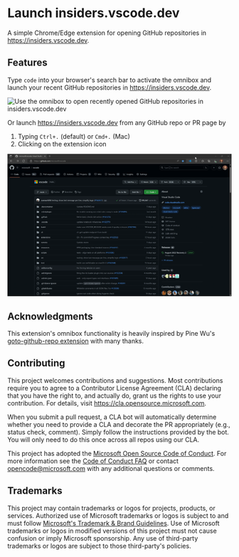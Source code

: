 # Launch insiders.vscode.dev

A simple Chrome/Edge extension for opening GitHub repositories in https://insiders.vscode.dev.

## Features

Type `code` into your browser's search bar to activate the omnibox and launch your recent GitHub repositories in https://insiders.vscode.dev.

![Use the omnibox to open recently opened GitHub repositories in insiders.vscode.dev](./omnibox.gif)

Or launch https://insiders.vscode.dev from any GitHub repo or PR page by
1. Typing `Ctrl+.` (default) or `Cmd+.` (Mac)
2. Clicking on the extension icon

![image](./launch.gif)

## Acknowledgments

This extension's omnibox functionality is heavily inspired by Pine Wu's [goto-github-repo extension](https://github.com/octref/goto-github-repo) with many thanks.

## Contributing

This project welcomes contributions and suggestions.  Most contributions require you to agree to a
Contributor License Agreement (CLA) declaring that you have the right to, and actually do, grant us
the rights to use your contribution. For details, visit https://cla.opensource.microsoft.com.

When you submit a pull request, a CLA bot will automatically determine whether you need to provide
a CLA and decorate the PR appropriately (e.g., status check, comment). Simply follow the instructions
provided by the bot. You will only need to do this once across all repos using our CLA.

This project has adopted the [Microsoft Open Source Code of Conduct](https://opensource.microsoft.com/codeofconduct/).
For more information see the [Code of Conduct FAQ](https://opensource.microsoft.com/codeofconduct/faq/) or
contact [opencode@microsoft.com](mailto:opencode@microsoft.com) with any additional questions or comments.

## Trademarks

This project may contain trademarks or logos for projects, products, or services. Authorized use of Microsoft 
trademarks or logos is subject to and must follow 
[Microsoft's Trademark & Brand Guidelines](https://www.microsoft.com/en-us/legal/intellectualproperty/trademarks/usage/general).
Use of Microsoft trademarks or logos in modified versions of this project must not cause confusion or imply Microsoft sponsorship.
Any use of third-party trademarks or logos are subject to those third-party's policies.